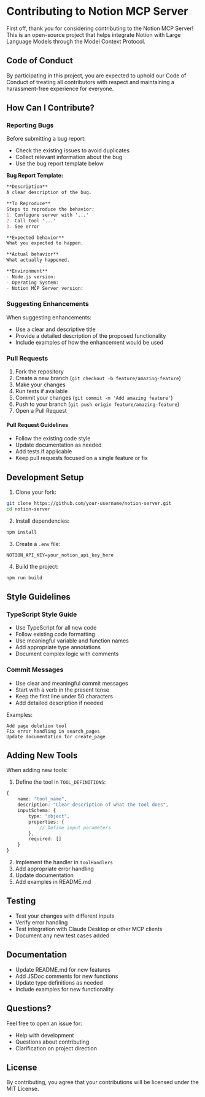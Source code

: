 # Contributing to Notion MCP Server

First off, thank you for considering contributing to the Notion MCP Server! This is an open-source project that helps integrate Notion with Large Language Models through the Model Context Protocol.

## Code of Conduct

By participating in this project, you are expected to uphold our Code of Conduct of treating all contributors with respect and maintaining a harassment-free experience for everyone.

## How Can I Contribute?

### Reporting Bugs

Before submitting a bug report:
- Check the existing issues to avoid duplicates
- Collect relevant information about the bug
- Use the bug report template below

**Bug Report Template:**
```markdown
**Description**
A clear description of the bug.

**To Reproduce**
Steps to reproduce the behavior:
1. Configure server with '...'
2. Call tool '...'
3. See error

**Expected behavior**
What you expected to happen.

**Actual behavior**
What actually happened.

**Environment**
- Node.js version:
- Operating System:
- Notion MCP Server version:
```

### Suggesting Enhancements

When suggesting enhancements:
- Use a clear and descriptive title
- Provide a detailed description of the proposed functionality
- Include examples of how the enhancement would be used

### Pull Requests

1. Fork the repository
2. Create a new branch (`git checkout -b feature/amazing-feature`)
3. Make your changes
4. Run tests if available
5. Commit your changes (`git commit -m 'Add amazing feature'`)
6. Push to your branch (`git push origin feature/amazing-feature`)
7. Open a Pull Request

#### Pull Request Guidelines

- Follow the existing code style
- Update documentation as needed
- Add tests if applicable
- Keep pull requests focused on a single feature or fix

## Development Setup

1. Clone your fork:
```bash
git clone https://github.com/your-username/notion-server.git
cd notion-server
```

2. Install dependencies:
```bash
npm install
```

3. Create a `.env` file:
```env
NOTION_API_KEY=your_notion_api_key_here
```

4. Build the project:
```bash
npm run build
```

## Style Guidelines

### TypeScript Style Guide

- Use TypeScript for all new code
- Follow existing code formatting
- Use meaningful variable and function names
- Add appropriate type annotations
- Document complex logic with comments

### Commit Messages

- Use clear and meaningful commit messages
- Start with a verb in the present tense
- Keep the first line under 50 characters
- Add detailed description if needed

Examples:
```
Add page deletion tool
Fix error handling in search_pages
Update documentation for create_page
```

## Adding New Tools

When adding new tools:

1. Define the tool in `TOOL_DEFINITIONS`:
```typescript
{
    name: "tool_name",
    description: "Clear description of what the tool does",
    inputSchema: {
        type: "object",
        properties: {
            // Define input parameters
        },
        required: []
    }
}
```

2. Implement the handler in `toolHandlers`
3. Add appropriate error handling
4. Update documentation
5. Add examples in README.md

## Testing

- Test your changes with different inputs
- Verify error handling
- Test integration with Claude Desktop or other MCP clients
- Document any new test cases added

## Documentation

- Update README.md for new features
- Add JSDoc comments for new functions
- Update type definitions as needed
- Include examples for new functionality

## Questions?

Feel free to open an issue for:
- Help with development
- Questions about contributing
- Clarification on project direction

## License

By contributing, you agree that your contributions will be licensed under the MIT License.